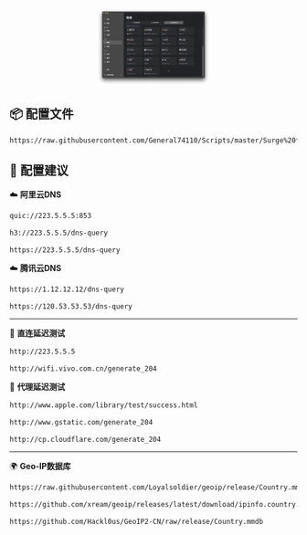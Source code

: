 <div align="center">
 <img src="https://raw.githubusercontent.com/General74110/Scripts/master/Surge%20for%20Mac/Conf/ConfX.png" width="200">
</div>

## 📦 配置文件

```
https://raw.githubusercontent.com/General74110/Scripts/master/Surge%20for%20Mac/Conf/Mine.conf
```

## 🧩 配置建议


☁️ **阿里云DNS** 

```
quic://223.5.5.5:853
```

```
h3://223.5.5.5/dns-query
```

```
https://223.5.5.5/dns-query
```

☁️ **腾讯云DNS** 

```
https://1.12.12.12/dns-query
```
 
```
https://120.53.53.53/dns-query
```

---

🚀 **直连延迟测试** 

```
http://223.5.5.5
```

```
http://wifi.vivo.com.cn/generate_204
```


🚀 **代理延迟测试** 

```
http://www.apple.com/library/test/success.html
```

```
http://www.gstatic.com/generate_204
```

```
http://cp.cloudflare.com/generate_204
```

---

🌍 **Geo-IP数据库**

```
https://raw.githubusercontent.com/Loyalsoldier/geoip/release/Country.mmdb
```

```
https://github.com/xream/geoip/releases/latest/download/ipinfo.country.mmdb
```

```
https://github.com/Hackl0us/GeoIP2-CN/raw/release/Country.mmdb
```